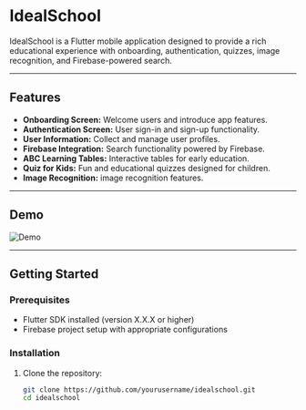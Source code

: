 # IdealSchool

IdealSchool is a Flutter mobile application designed to provide a rich educational experience with onboarding, authentication, quizzes, image recognition, and Firebase-powered search.

---

## Features

- **Onboarding Screen:** Welcome users and introduce app features.
- **Authentication Screen:** User sign-in and sign-up functionality.
- **User Information:** Collect and manage user profiles.
- **Firebase Integration:** Search functionality powered by Firebase.
- **ABC Learning Tables:** Interactive tables for early education.
- **Quiz for Kids:** Fun and educational quizzes designed for children.
- **Image Recognition:** image recognition features.


---

## Demo

![Demo](assets/images/demo.gif)

---

## Getting Started

### Prerequisites

- Flutter SDK installed (version X.X.X or higher)
- Firebase project setup with appropriate configurations

### Installation

1. Clone the repository:

   ```bash
   git clone https://github.com/yourusername/idealschool.git
   cd idealschool
